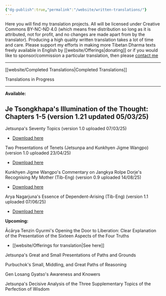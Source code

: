 ```yaml
---
{"dg-publish":true,"permalink":"/website/written-translations/"}
---
```


Here you will find my translation projects. All will be licensed under Creative Commons BY-NC-ND 4.0 (which means free distribution so long as it is attributed, not for profit, and no changes are made apart from by the translator).
Producing a high quality written translation takes a lot of time and care. Please support my efforts in making more Tibetan Dharma texts freely available in English by [[website/Offerings\|donating]] or if you would like to sponsor/commission a particular translation, then please [contact me](mailto:shahartene108@gmail.com)

---
[[website/Completed Translations\|Completed Translations]]

Translations in Progress


---
**Available:**

Je Tsongkhapa's Illumination of the Thought: Chapters 1-5 (version 1.21 updated 05/03/25)
- 

Jetsunpa's Seventy Topics (version 1.0 uploaded 07/03/25)
- <a href="/pdf/70%20Topics.pdf" download>Download here</a>

Two Presentations of Tenets (Jetsunpa and Kunkhyen Jigme Wangpo) (version 1.0 uploaded 23/04/25)
- <a href="/pdf/Two%20Presentations%20of%20Tenets.pdf" download>Download here</a>

Kunkhyen Jigme Wangpo's Commentary on Jangkya Rolpe Dorje's Recognising My Mother (Tib-Eng) (version 0.9 uploaded 14/08/25)
- <a href="/pdf/Commentary%20On%20Recognising%20My%20Mother.pdf" download>Download here</a>

Arya Nagarjuna's Essence of Dependent-Arising (Tib-Eng) (version 1.1 uploaded 07/06/25)
- <a href="/pdf/essence%20of%20dependent%20arising.pdf" download>Download here</a>

**Upcoming:**

Ācārya Tenzin Gyurmi's Opening the Door to Liberation: Clear Explanation of the Presentation of the Sixteen Aspects of the Four Truths
- [[website/Offerings for translation\|See here]]

Jetsunpa's Great and Small Presentations of Paths and Grounds

Purbuchok's Small, Middling, and Great Paths of Reasoning

Gen Losang Gyatso's Awareness and Knowers

Jetsunpa's Decisive Analysis of the Three Supplementary Topics of the Perfection of Wisdom